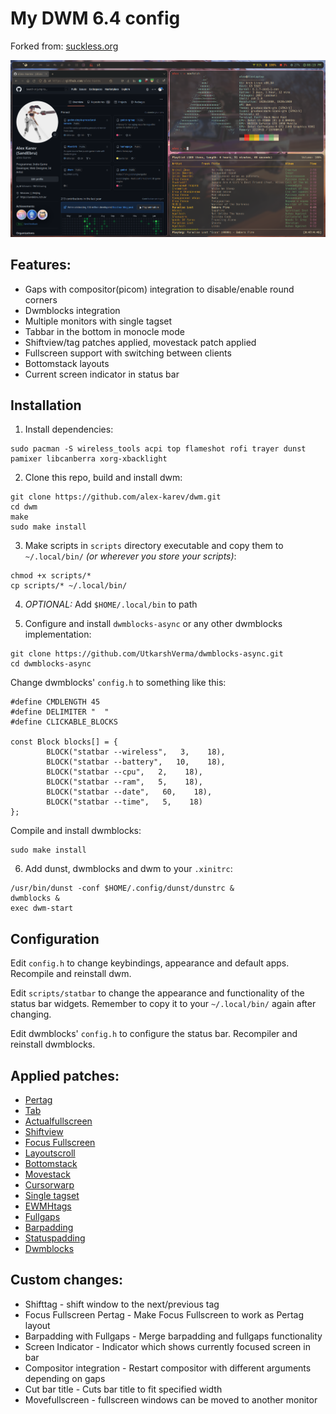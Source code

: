 # My DWM 6.4 config
Forked from: [suckless.org](https://dwm.suckless.org/)

<img src="https://github.com/alex-karev/dwm/raw/main/screenshot.png">

## Features:
* Gaps with compositor(picom) integration to disable/enable round corners
* Dwmblocks integration
* Multiple monitors with single tagset
* Tabbar in the bottom in monocle mode
* Shiftview/tag patches applied, movestack patch applied
* Fullscreen support with switching between clients
* Bottomstack layouts
* Current screen indicator in status bar

## Installation
1. Install dependencies:

```
sudo pacman -S wireless_tools acpi top flameshot rofi trayer dunst pamixer libcanberra xorg-xbacklight
```

2. Clone this repo, build and install dwm:

```
git clone https://github.com/alex-karev/dwm.git
cd dwm
make
sudo make install
```

3. Make scripts in ```scripts``` directory executable and copy them to ```~/.local/bin/``` *(or wherever you store your scripts)*:

```
chmod +x scripts/*
cp scripts/* ~/.local/bin/
```

4. *OPTIONAL:* Add ```$HOME/.local/bin``` to path

5. Configure and install ```dwmblocks-async``` or any other dwmblocks implementation:
```
git clone https://github.com/UtkarshVerma/dwmblocks-async.git
cd dwmblocks-async
```

Change dwmblocks' ```config.h``` to something like this:
```
#define CMDLENGTH 45
#define DELIMITER "  "
#define CLICKABLE_BLOCKS

const Block blocks[] = {
        BLOCK("statbar --wireless",   3,    18),
        BLOCK("statbar --battery",   10,    18),
        BLOCK("statbar --cpu",   2,    18),
        BLOCK("statbar --ram",   5,    18),
        BLOCK("statbar --date",   60,    18),
        BLOCK("statbar --time",   5,    18)
};
```

Compile and install dwmblocks:
```
sudo make install
```

6. Add dunst, dwmblocks and dwm to your ```.xinitrc```:

```
/usr/bin/dunst -conf $HOME/.config/dunst/dunstrc &
dwmblocks &
exec dwm-start
```

## Configuration
Edit ```config.h``` to change keybindings, appearance and default apps. Recompile and reinstall dwm.

Edit ```scripts/statbar``` to change the appearance and functionality of the status bar widgets. Remember to copy it to your ```~/.local/bin/``` again after changing.

Edit dwmblocks' ```config.h``` to configure the status bar. Recompiler and reinstall dwmblocks.

## Applied patches:
* [Pertag](https://dwm.suckless.org/patches/pertag/)
* [Tab](https://dwm.suckless.org/patches/tab/)
* [Actualfullscreen](https://dwm.suckless.org/patches/actualfullscreen/)
* [Shiftview](https://lists.suckless.org/dev/1104/7590.html)
* [Focus Fullscreen](https://dwm.suckless.org/patches/focusfullscreen/)
* [Layoutscroll](https://dwm.suckless.org/patches/layoutscroll/)
* [Bottomstack](https://dwm.suckless.org/patches/bottomstack/)
* [Movestack](https://dwm.suckless.org/patches/movestack/)
* [Cursorwarp](https://dwm.suckless.org/patches/cursorwarp/)
* [Single tagset](https://dwm.suckless.org/patches/single_tagset/)
* [EWMHtags](https://dwm.suckless.org/patches/ewmhtags/)
* [Fullgaps](https://dwm.suckless.org/patches/fullgaps/)
* [Barpadding](https://dwm.suckless.org/patches/barpadding/)
* [Statuspadding](https://dwm.suckless.org/patches/statuspadding/)
* [Dwmblocks](https://github.com/torrinfail/dwmblocks)

## Custom changes:
* Shifttag - shift window to the next/previous tag
* Focus Fullscreen Pertag -  Make Focus Fullscreen to work as Pertag layout
* Barpadding with Fullgaps - Merge barpadding and fullgaps functionality
* Screen Indicator - Indicator which shows currently focused screen in bar
* Compositor integration - Restart compositor with different arguments depending on gaps
* Cut bar title - Cuts bar title to fit specified width
* Movefullscreen - fullscreen windows can be moved to another monitor